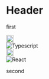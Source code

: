 # Header

first

<!--START_SECTION:notion_learn-->
<img height="20px" src="https://img.shields.io/badge/Language-green"/>
</br>
<img src="https://img.shields.io/badge/-Typescript-black?style=flat-square&amp;logo=Typescript" alt="Typescript">
</br>
<img height="20px" src="https://img.shields.io/badge/Library-default"/>
</br>
<img src="https://img.shields.io/badge/-React-black?style=flat-square&amp;logo=React" alt="React">
</br>
<!--END_SECTION:notion_learn-->

second
